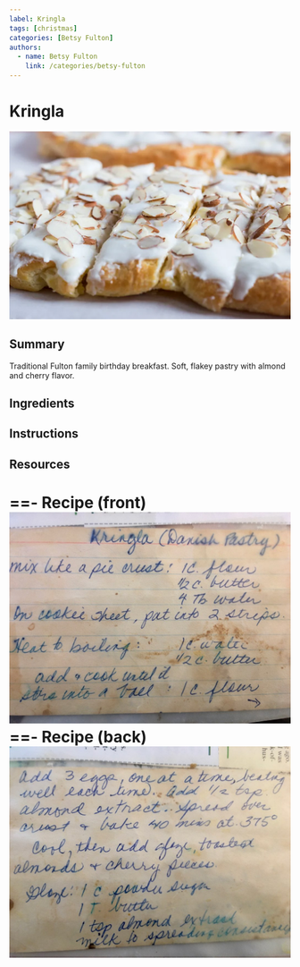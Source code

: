 ```yaml
---
label: Kringla
tags: [christmas]
categories: [Betsy Fulton]
authors:
  - name: Betsy Fulton
    link: /categories/betsy-fulton
---
```


# Kringla
![](/static/banners/tmp/kringla.webp)

## Summary
Traditional Fulton family birthday breakfast. Soft, flakey pastry with almond and cherry flavor.

## Ingredients

## Instructions

## Resources
==- Recipe (front)
![](/static/recipes/kringla-front.jpg)
==- Recipe (back)
![](/static/recipes/kringla-back.jpg)
===

